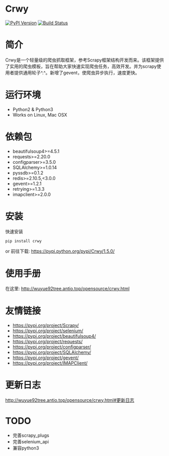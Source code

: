 # Crwy

[![PyPI Version](https://img.shields.io/pypi/v/Crwy.svg)](https://pypi.python.org/pypi/Crwy)
[![Build Status](https://travis-ci.org/wuyue92tree/crwy.svg?branch=1.5.0)](https://travis-ci.org/wuyue92tree/crwy)

# 简介

Crwy是一个轻量级的爬虫抓取框架，参考Scrapy框架结构开发而来。该框架提供了实用的爬虫模板，旨在帮助大家快速实现爬虫任务，高效开发。并为scrapy使用者提供通用轮子^.^。新增了gevent，使爬虫异步执行，速度更快。

# 运行环境


 * Python2 & Python3
 * Works on Linux, Mac OSX

# 依赖包

 * beautifulsoup4>=4.5.1
 * requests>=2.20.0
 * configparser>=3.5.0
 * SQLAlchemy>=1.0.14
 * pyssdb>=0.1.2
 * redis>=2.10.5,<3.0.0
 * gevent>=1.2.1
 * retrying>=1.3.3
 * imapclient>=2.0.0

# 安装


快速安装
```
pip install crwy
```

or
前往下载: https://pypi.python.org/pypi/Crwy/1.5.0/

# 使用手册

在这里: http://wuyue92tree.antio.top/opensource/crwy.html

# 友情链接

- https://pypi.org/project/Scrapy/
- https://pypi.org/project/selenium/
- https://pypi.org/project/beautifulsoup4/
- https://pypi.org/project/requests/
- https://pypi.org/project/configparser/
- https://pypi.org/project/SQLAlchemy/
- https://pypi.org/project/gevent/
- https://pypi.org/project/IMAPClient/

# 更新日志

http://wuyue92tree.antio.top/opensource/crwy.html#更新日志

# TODO

- 完善scrapy_plugs
- 完善selenium_api
- 兼容python3


